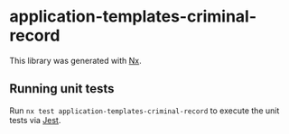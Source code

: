 # application-templates-criminal-record

This library was generated with [Nx](https://nx.dev).

## Running unit tests

Run `nx test application-templates-criminal-record` to execute the unit tests via [Jest](https://jestjs.io).
